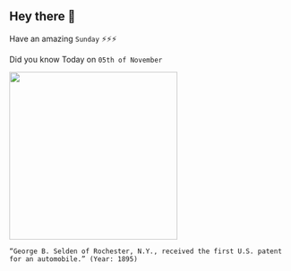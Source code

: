 ## Hey there 👋
Have an amazing `Sunday` ⚡⚡⚡

Did you know Today on `05th of November`
 
 [<img src="https://www.edn.com/wp-content/uploads/contenteetimes-images-ednmoments-selden-automobile-patent.jpg" width="300" />](https://www.edn.com/george-selden-granted-1st-us-patent-for-an-automobile-november-5-1895/) 
 ```
“George B. Selden of Rochester, N.Y., received the first U.S. patent for an automobile.” (Year: 1895)
```
